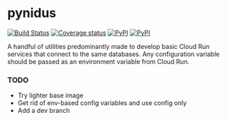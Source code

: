 # pynidus

[![Build Status](https://travis-ci.org/appchoose/pynidus.svg?branch=master)](https://travis-ci.org/appchoose/pynidus)
[![Coverage status](https://codecov.io/gh/appchoose/pynidus/branch/master/graph/badge.svg)](https://codecov.io/github/appchoose/pynidus?branch=master)
[![PyPI](https://img.shields.io/pypi/dm/pynidus.svg)](https://pypi.python.org/pypi)
[![PyPI](https://img.shields.io/pypi/v/pynidus.svg)](https://pypi.python.org/pypi)

A handful of utilities predominantly made to develop basic Cloud Run services that connect to
the same databases. Any configuration variable should be passed as an environment variable from Cloud Run. 

### TODO

- Try lighter base image
- Get rid of env-based config variables and use config only
- Add a dev branch
